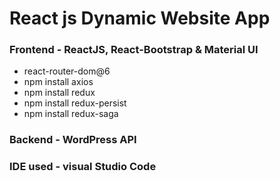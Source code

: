 # React js Dynamic Website App

### Frontend - ReactJS, React-Bootstrap & Material UI
- react-router-dom@6
- npm install axios
- npm install redux
- npm install redux-persist
- npm install redux-saga

### Backend - WordPress API
### IDE used - visual Studio Code